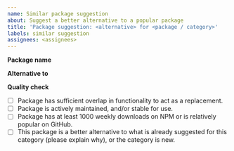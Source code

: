 ```yaml
---
name: Similar package suggestion
about: Suggest a better alternative to a popular package
title: 'Package suggestion: <alternative> for <package / category>'
labels: similar suggestion
assignees: <assignees>
---
```


**Package name**

**Alternative to**

<!-- Name popular package(s) this package is an alternative to. -->

**Quality check**

<!-- All of the below factors are considered for acceptance -->

- [ ] Package has sufficient overlap in functionality to act as a replacement.
- [ ] Package is actively maintained, and/or stable for use.
- [ ] Package has at least 1000 weekly downloads on NPM or is relatively popular on GitHub.
- [ ] This package is a better alternative to what is already suggested for this category (please explain why), or the category is new.
